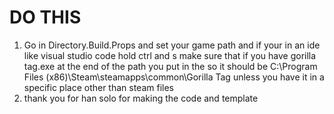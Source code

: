 # DO THIS
1. Go in Directory.Build.Props and set your game path and if your in an ide like visual studio code hold ctrl and s make sure that if you have gorilla tag.exe at the end of the path you put in the <gamepath> <gamepath> so it should be <gamepath>C:\Program Files (x86)\Steam\steamapps\common\Gorilla Tag<gamepath> unless you have it in a specific place other than steam files
2. thank you for han solo for making the code and template
